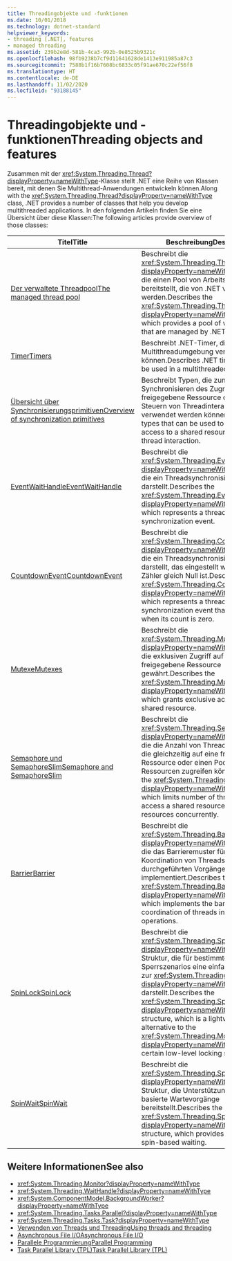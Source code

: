 ```yaml
---
title: Threadingobjekte und -funktionen
ms.date: 10/01/2018
ms.technology: dotnet-standard
helpviewer_keywords:
- threading [.NET], features
- managed threading
ms.assetid: 239b2e8d-581b-4ca3-992b-0e8525b9321c
ms.openlocfilehash: 98fb9238b7cf9d11641628de1413e911985a87c3
ms.sourcegitcommit: 7588b1f16b7608bc6833c05f91ae670c22ef56f8
ms.translationtype: HT
ms.contentlocale: de-DE
ms.lasthandoff: 11/02/2020
ms.locfileid: "93188145"
---
```

# <a name="threading-objects-and-features"></a><span data-ttu-id="b74dc-102">Threadingobjekte und -funktionen</span><span class="sxs-lookup"><span data-stu-id="b74dc-102">Threading objects and features</span></span>

<span data-ttu-id="b74dc-103">Zusammen mit der <xref:System.Threading.Thread?displayProperty=nameWithType>-Klasse stellt .NET eine Reihe von Klassen bereit, mit denen Sie Multithread-Anwendungen entwickeln können.</span><span class="sxs-lookup"><span data-stu-id="b74dc-103">Along with the <xref:System.Threading.Thread?displayProperty=nameWithType> class, .NET provides a number of classes that help you develop multithreaded applications.</span></span> <span data-ttu-id="b74dc-104">In den folgenden Artikeln finden Sie eine Übersicht über diese Klassen:</span><span class="sxs-lookup"><span data-stu-id="b74dc-104">The following articles provide overview of those classes:</span></span>

|<span data-ttu-id="b74dc-105">Titel</span><span class="sxs-lookup"><span data-stu-id="b74dc-105">Title</span></span>|<span data-ttu-id="b74dc-106">Beschreibung</span><span class="sxs-lookup"><span data-stu-id="b74dc-106">Description</span></span>|  
|-----------|-----------------|  
|[<span data-ttu-id="b74dc-107">Der verwaltete Threadpool</span><span class="sxs-lookup"><span data-stu-id="b74dc-107">The managed thread pool</span></span>](the-managed-thread-pool.md)|<span data-ttu-id="b74dc-108">Beschreibt die <xref:System.Threading.ThreadPool?displayProperty=nameWithType>-Klasse, die einen Pool von Arbeitsthreads bereitstellt, die von .NET verwaltet werden.</span><span class="sxs-lookup"><span data-stu-id="b74dc-108">Describes the <xref:System.Threading.ThreadPool?displayProperty=nameWithType> class, which provides a pool of worker threads that are managed by .NET.</span></span>|  
|[<span data-ttu-id="b74dc-109">Timer</span><span class="sxs-lookup"><span data-stu-id="b74dc-109">Timers</span></span>](timers.md)|<span data-ttu-id="b74dc-110">Beschreibt .NET-Timer, die in einer Multithreadumgebung verwendet werden können.</span><span class="sxs-lookup"><span data-stu-id="b74dc-110">Describes .NET timers that can be used in a multithreaded environment.</span></span>|
|[<span data-ttu-id="b74dc-111">Übersicht über Synchronisierungsprimitiven</span><span class="sxs-lookup"><span data-stu-id="b74dc-111">Overview of synchronization primitives</span></span>](overview-of-synchronization-primitives.md)|<span data-ttu-id="b74dc-112">Beschreibt Typen, die zum Synchronisieren des Zugriffs auf eine freigegebene Ressource oder zum Steuern von Threadinteraktionen verwendet werden können.</span><span class="sxs-lookup"><span data-stu-id="b74dc-112">Describes types that can be used to synchronize access to a shared resource or control thread interaction.</span></span>|
|[<span data-ttu-id="b74dc-113">EventWaitHandle</span><span class="sxs-lookup"><span data-stu-id="b74dc-113">EventWaitHandle</span></span>](eventwaithandle.md)|<span data-ttu-id="b74dc-114">Beschreibt die <xref:System.Threading.EventWaitHandle?displayProperty=nameWithType>-Klasse, die ein Threadsynchronisierungsereignis darstellt.</span><span class="sxs-lookup"><span data-stu-id="b74dc-114">Describes the <xref:System.Threading.EventWaitHandle?displayProperty=nameWithType> class, which represents a thread synchronization event.</span></span>|
|[<span data-ttu-id="b74dc-115">CountdownEvent</span><span class="sxs-lookup"><span data-stu-id="b74dc-115">CountdownEvent</span></span>](countdownevent.md)|<span data-ttu-id="b74dc-116">Beschreibt die <xref:System.Threading.CountdownEvent?displayProperty=nameWithType>-Klasse, die ein Threadsynchronisierungsereignis darstellt, das eingestellt wird, wenn sein Zähler gleich Null ist.</span><span class="sxs-lookup"><span data-stu-id="b74dc-116">Describes the <xref:System.Threading.CountdownEvent?displayProperty=nameWithType> class, which represents a thread synchronization event that becomes set when its count is zero.</span></span>|
|[<span data-ttu-id="b74dc-117">Mutexe</span><span class="sxs-lookup"><span data-stu-id="b74dc-117">Mutexes</span></span>](mutexes.md)|<span data-ttu-id="b74dc-118">Beschreibt die <xref:System.Threading.Mutex?displayProperty=nameWithType>-Klasse, die exklusiven Zugriff auf eine freigegebene Ressource gewährt.</span><span class="sxs-lookup"><span data-stu-id="b74dc-118">Describes the <xref:System.Threading.Mutex?displayProperty=nameWithType> class, which grants exclusive access to a shared resource.</span></span>|
|[<span data-ttu-id="b74dc-119">Semaphore und SemaphoreSlim</span><span class="sxs-lookup"><span data-stu-id="b74dc-119">Semaphore and SemaphoreSlim</span></span>](semaphore-and-semaphoreslim.md)|<span data-ttu-id="b74dc-120">Beschreibt die <xref:System.Threading.Semaphore?displayProperty=nameWithType>-Klasse, die die Anzahl von Threads einschränkt, die gleichzeitig auf eine freigegebene Ressource oder einen Pool von Ressourcen zugreifen können.</span><span class="sxs-lookup"><span data-stu-id="b74dc-120">Describes the <xref:System.Threading.Semaphore?displayProperty=nameWithType> class, which limits number of threads that can access a shared resource or a pool of resources concurrently.</span></span>|
|[<span data-ttu-id="b74dc-121">Barrier</span><span class="sxs-lookup"><span data-stu-id="b74dc-121">Barrier</span></span>](barrier.md)|<span data-ttu-id="b74dc-122">Beschreibt die <xref:System.Threading.Barrier?displayProperty=nameWithType>-Klasse, die das Barrieremuster für die Koordination von Threads in stufenweise durchgeführten Vorgängen implementiert.</span><span class="sxs-lookup"><span data-stu-id="b74dc-122">Describes the <xref:System.Threading.Barrier?displayProperty=nameWithType> class, which implements the barrier pattern for coordination of threads in phased operations.</span></span>|
|[<span data-ttu-id="b74dc-123">SpinLock</span><span class="sxs-lookup"><span data-stu-id="b74dc-123">SpinLock</span></span>](spinlock.md)|<span data-ttu-id="b74dc-124">Beschreibt die <xref:System.Threading.SpinLock?displayProperty=nameWithType>-Struktur, die für bestimmte Low-Level-Sperrszenarios eine einfache Alternative zur <xref:System.Threading.Monitor?displayProperty=nameWithType>-Klasse darstellt.</span><span class="sxs-lookup"><span data-stu-id="b74dc-124">Describes the <xref:System.Threading.SpinLock?displayProperty=nameWithType> structure, which is a lightweight alternative to the <xref:System.Threading.Monitor?displayProperty=nameWithType> class for certain low-level locking scenarios.</span></span>|
|[<span data-ttu-id="b74dc-125">SpinWait</span><span class="sxs-lookup"><span data-stu-id="b74dc-125">SpinWait</span></span>](spinwait.md)|<span data-ttu-id="b74dc-126">Beschreibt die <xref:System.Threading.SpinWait?displayProperty=nameWithType>-Struktur, die Unterstützung für Spin-basierte Wartevorgänge bereitstellt.</span><span class="sxs-lookup"><span data-stu-id="b74dc-126">Describes the <xref:System.Threading.SpinWait?displayProperty=nameWithType> structure, which provides support for spin-based waiting.</span></span>|

## <a name="see-also"></a><span data-ttu-id="b74dc-127">Weitere Informationen</span><span class="sxs-lookup"><span data-stu-id="b74dc-127">See also</span></span>

- <xref:System.Threading.Monitor?displayProperty=nameWithType>
- <xref:System.Threading.WaitHandle?displayProperty=nameWithType>
- <xref:System.ComponentModel.BackgroundWorker?displayProperty=nameWithType>
- <xref:System.Threading.Tasks.Parallel?displayProperty=nameWithType>
- <xref:System.Threading.Tasks.Task?displayProperty=nameWithType>
- [<span data-ttu-id="b74dc-128">Verwenden von Threads und Threading</span><span class="sxs-lookup"><span data-stu-id="b74dc-128">Using threads and threading</span></span>](using-threads-and-threading.md)
- [<span data-ttu-id="b74dc-129">Asynchronous File I/O</span><span class="sxs-lookup"><span data-stu-id="b74dc-129">Asynchronous File I/O</span></span>](../io/asynchronous-file-i-o.md)
- [<span data-ttu-id="b74dc-130">Parallele Programmierung</span><span class="sxs-lookup"><span data-stu-id="b74dc-130">Parallel Programming</span></span>](../parallel-programming/index.md)
- [<span data-ttu-id="b74dc-131">Task Parallel Library (TPL)</span><span class="sxs-lookup"><span data-stu-id="b74dc-131">Task Parallel Library (TPL)</span></span>](../parallel-programming/task-parallel-library-tpl.md)
